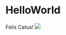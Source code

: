 # HelloWorld

Felis Catus!
<img src="https://upload.wikimedia.org/wikipedia/commons/thumb/1/15/Cat_August_2010-4.jpg/1200px-Cat_August_2010-4.jpg">
